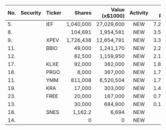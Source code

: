 No. | Security | Ticker | Shares | Value (x$1000) | Activity | % Port
|--- | --- | --- | ---:| ---:|:---:| ---:|
 5.||IEF</a>|1,040,000|27,029,600|NEW|7.22%|<a href=rel="bookmark"></a>
8.|||104,691|1,954,581|NEW|3.56%|rel="bookmark"></a>
9.||XPEV</a>|1,726,438|12,654,791|NEW|3.38%|<a href=rel="bookmark"></a>
11.||BBIO</a>|49,000|1,241,170|NEW|2.26%|<a href=rel="bookmark"></a>
12.|||82,500|1,159,950|NEW|2.11%|rel="bookmark"></a>
17.||KLXE</a>|92,000|382,000|NEW|1.81%|<a href=rel="bookmark"></a>
18.||PRGO</a>|8,000|367,000|NEW|1.74%|<a href=rel="bookmark"></a>
11.||YMM</a>|811,008|6,520,504|NEW|1.74%|<a href=rel="bookmark"></a>
19.||KRA</a>|17,000|303,000|NEW|1.44%|<a href=rel="bookmark"></a>
23.||FREE</a>|20,000|167,000|NEW|0.79%|<a href=rel="bookmark"></a>
13.|||30,000|684,900|NEW|0.18%|rel="bookmark"></a>
18.||SNES</a>|1,162.2|6,694|NEW|0%|<a href=rel="bookmark"></a>
14.|||0|0|NEW|0%|rel="bookmark"></a>

